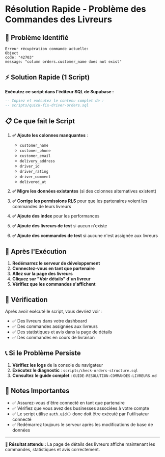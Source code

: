 # Résolution Rapide - Problème des Commandes des Livreurs

## 🚨 Problème Identifié
```
Erreur récupération commande actuelle: 
Object
code: "42703"
message: "column orders.customer_name does not exist"
```

## ⚡ Solution Rapide (1 Script)

**Exécutez ce script dans l'éditeur SQL de Supabase :**

```sql
-- Copiez et exécutez le contenu complet de :
-- scripts/quick-fix-driver-orders.sql
```

## 📋 Ce que fait le Script

1. **✅ Ajoute les colonnes manquantes** :
   - `customer_name`
   - `customer_phone` 
   - `customer_email`
   - `delivery_address`
   - `driver_id`
   - `driver_rating`
   - `driver_comment`
   - `delivered_at`

2. **✅ Migre les données existantes** (si des colonnes alternatives existent)

3. **✅ Corrige les permissions RLS** pour que les partenaires voient les commandes de leurs livreurs

4. **✅ Ajoute des index** pour les performances

5. **✅ Ajoute des livreurs de test** si aucun n'existe

6. **✅ Ajoute des commandes de test** si aucune n'est assignée aux livreurs

## 🔄 Après l'Exécution

1. **Redémarrez le serveur de développement**
2. **Connectez-vous en tant que partenaire**
3. **Allez sur la page des livreurs**
4. **Cliquez sur "Voir détails" d'un livreur**
5. **Vérifiez que les commandes s'affichent**

## 🧪 Vérification

Après avoir exécuté le script, vous devriez voir :
- ✅ Des livreurs dans votre dashboard
- ✅ Des commandes assignées aux livreurs
- ✅ Des statistiques et avis dans la page de détails
- ✅ Des commandes en cours de livraison

## 📞 Si le Problème Persiste

1. **Vérifiez les logs** de la console du navigateur
2. **Exécutez le diagnostic** : `scripts/check-orders-structure.sql`
3. **Consultez le guide complet** : `GUIDE-RESOLUTION-COMMANDES-LIVREURS.md`

## 📝 Notes Importantes

- ✅ Assurez-vous d'être connecté en tant que partenaire
- ✅ Vérifiez que vous avez des businesses associées à votre compte
- ✅ Le script utilise `auth.uid()` donc doit être exécuté par l'utilisateur connecté
- ✅ Redémarrez toujours le serveur après les modifications de base de données

---

**🎯 Résultat attendu :** La page de détails des livreurs affiche maintenant les commandes, statistiques et avis correctement. 